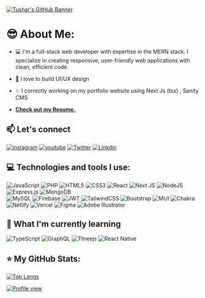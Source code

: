 [![Tushar's GitHub Banner](https://user-images.githubusercontent.com/87109400/231844445-7ce2e658-c478-4d56-ad7b-b08475904355.png)](https://github.com/tushar-2223)

# 😎 About Me:

- 💻 I'm a full-stack web developer with expertise in the MERN stack. I specialize in creating responsive, user-friendly web applications with clean, efficient code.

- 🍿 I love to build UI/UX design

- ✨ I correctly working on my portfolio website using Next Js (tsx) , Sanity CMS

<!-- Want to know more about me? [**Check out my portfolio.**]() -->

- [**Check out my Resume.**](https://rxresu.me/tusharpankhaniya2202/tushar-pankhaniya)

## 📫 Let's connect

[![instagram](https://img.shields.io/static/v1?message=Instagram&logo=instagram&label=&color=E4405F&logoColor=white&labelColor=&style=for-the-badge)](https://www.instagram.com/tushar.p_22/)
[![youtube](https://img.shields.io/badge/YouTube-%23FF0000.svg?style=for-the-badge&logo=YouTube&logoColor=white)](https://www.youtube.com/@tusharpankhaniya)
[![Twitter](https://img.shields.io/static/v1?message=Twitter&logo=twitter&label=&color=1DA1F2&logoColor=white&labelColor=&style=for-the-badge)](https://twitter.com/tusharjp9)
[![Linkdin](https://img.shields.io/static/v1?message=LinkedIn&logo=linkedin&label=&color=0077B5&logoColor=white&labelColor=&style=for-the-badge)](https://www.linkedin.com/in/tushar-pankhaniya-062636204/)

## 💻 Technologies and tools I use:

![JavaScript](https://img.shields.io/badge/javascript-%23323330.svg?style=for-the-badge&logo=javascript&logoColor=%23F7DF1E)
![PHP](https://img.shields.io/badge/php-%23777BB4.svg?style=for-the-badge&logo=php&logoColor=white)
![HTML5](https://img.shields.io/badge/html5-%23E34F26.svg?style=for-the-badge&logo=html5&logoColor=white)
![CSS3](https://img.shields.io/badge/css3-%231572B6.svg?style=for-the-badge&logo=css3&logoColor=white)
![React](https://img.shields.io/badge/react-%2320232a.svg?style=for-the-badge&logo=react&logoColor=%2361DAFB)
![Next JS](https://img.shields.io/badge/Next-black?style=for-the-badge&logo=next.js&logoColor=white) 
![NodeJS](https://img.shields.io/badge/node.js-6DA55F?style=for-the-badge&logo=node.js&logoColor=white)
![Express.js](https://img.shields.io/badge/express.js-%23404d59.svg?style=for-the-badge&logo=express&logoColor=%2361DAFB)
![MongoDB](https://img.shields.io/badge/MongoDB-%234ea94b.svg?style=for-the-badge&logo=mongodb&logoColor=white) 	
![MySQL](https://img.shields.io/badge/mysql-%2300f.svg?style=for-the-badge&logo=mysql&logoColor=white)
![Firebase](https://img.shields.io/badge/firebase-%23039BE5.svg?style=for-the-badge&logo=firebase) 
![JWT](https://img.shields.io/badge/JWT-black?style=for-the-badge&logo=JSON%20web%20tokens)
![TailwindCSS](https://img.shields.io/badge/tailwindcss-%2338B2AC.svg?style=for-the-badge&logo=tailwind-css&logoColor=white)
![Bootstrap](https://img.shields.io/badge/bootstrap-%23563D7C.svg?style=for-the-badge&logo=bootstrap&logoColor=white) 
![MUI](https://img.shields.io/badge/MUI-%230081CB.svg?style=for-the-badge&logo=material-ui&logoColor=white)
![Chakra](https://img.shields.io/badge/chakra-%234ED1C5.svg?style=for-the-badge&logo=chakraui&logoColor=white)
![Netlify](https://img.shields.io/badge/netlify-%23000000.svg?style=for-the-badge&logo=netlify&logoColor=#00C7B7)
![Vercel](https://img.shields.io/badge/vercel-%23000000.svg?style=for-the-badge&logo=vercel&logoColor=white)
![Figma](https://img.shields.io/badge/figma-%23F24E1E.svg?style=for-the-badge&logo=figma&logoColor=white)
![Adobe Illustrator](https://img.shields.io/badge/adobe%20illustrator-%23FF9A00.svg?style=for-the-badge&logo=adobe%20illustrator&logoColor=white)

## 🌱 What I'm currently learning

![TypeScript](https://img.shields.io/badge/typescript-%23007ACC.svg?style=for-the-badge&logo=typescript&logoColor=white)
![GraphQL](https://img.shields.io/badge/-GraphQL-E10098?style=for-the-badge&logo=graphql&logoColor=white)
![Threejs](https://img.shields.io/badge/threejs-black?style=for-the-badge&logo=three.js&logoColor=white)
![React Native](https://img.shields.io/badge/react_native-%2320232a.svg?style=for-the-badge&logo=react&logoColor=%2361DAFB)

<!-- ## 💻 My Recent Project

[![Recent project](https://github-readme-stats.vercel.app/api/pin/?username=tushar-2223&repo=BlueBird-Movies&theme=dark)](https://github.com/tushar-2223/BlueBird-Movies)
 -->
## ⭐ My GitHub Stats:

[![Top Langs](https://github-readme-stats.vercel.app/api/top-langs/?username=tushar-2223&layout=compact&theme=dark)](https://github.com/anuraghazra/github-readme-stats)

[![Profile view](https://visitcount.itsvg.in/api?id=tushar-2223&icon=5&color=1)](https://visitcount.itsvg.in)

